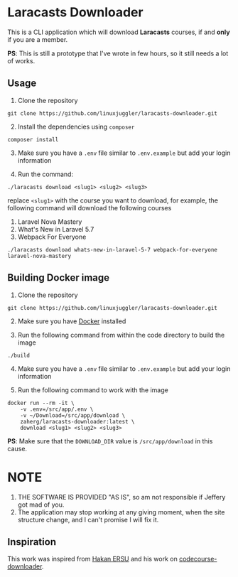 # Laracasts Downloader

This is a CLI application which will download **Laracasts** courses, if and **only** if you are a member.

__PS__: This is still a prototype that I've wrote in few hours, so it still needs a lot of works.

## Usage

1. Clone the repository
```
git clone https://github.com/linuxjuggler/laracasts-downloader.git
```

2. Install the dependencies using `composer`

```
composer install
```

3. Make sure you have a `.env` file similar to `.env.example` but add your login information

4. Run the command:

```
./laracasts download <slug1> <slug2> <slug3>
```

replace `<slug1>` with the course you want to download, for example, the following command will download the 
following courses

1. Laravel Nova Mastery 
1. What's New in Laravel 5.7
1. Webpack For Everyone

```
./laracasts download whats-new-in-laravel-5-7 webpack-for-everyone laravel-nova-mastery
```

## Building Docker image

1. Clone the repository

```
git clone https://github.com/linuxjuggler/laracasts-downloader.git
```

2. Make sure you have [Docker](https://docker.com) installed

3. Run the following command from within the code directory to build the image

```
./build
```

4. Make sure you have a `.env` file similar to `.env.example` but add your login information

5. Run the following command to work with the image

```
docker run --rm -it \
    -v .env=/src/app/.env \
    -v ~/Download=/src/app/download \
    zaherg/laracasts-downloader:latest \
    download <slug1> <slug2> <slug3>
```

**PS**: Make sure that the `DOWNLOAD_DIR` value is `/src/app/download` in this cause.




# NOTE
 
1. THE SOFTWARE IS PROVIDED "AS IS", so am not responsible if Jeffery got mad of you.
2. The application may stop working at any giving moment, when the site structure change, and I can't promise I will fix it. 

## Inspiration 

This work was inspired from [Hakan ERSU](https://github.com/hakanersu) and his work on 
[codecourse-downloader](https://github.com/hakanersu/codecourse-downloader).